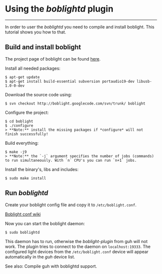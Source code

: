 # Using the *boblightd* plugin
--------------------------------------------

In order to user the *boblightd* you need to compile and install boblight. This tutorial shows you how to that.

## Build and install boblight

The project page of boblight can be found [here](https://code.google.com/p/boblight/). 

Install all needed packages:

    $ apt-get update
    $ apt-get install build-essential subversion portaudio19-dev libusb-1.0-0-dev
    
Download the source code using:

    $ svn checkout http://boblight.googlecode.com/svn/trunk/ boblight

Configure the project:

    $ cd boblight
    $ ./configure
    > **Note:** install the missing packages if *configure* will not finish successfully!

Build everything:
        
    $ make -j9
    > **Note:** the `-j` argument specifies the number of jobs (commands) to run simultaneously. With `n` CPU's you can run `n+1` jobs.
    
Install the binary's, libs and includes:
    
    $ sudo make install

## Run *boblightd*    

Create your boblight config file and copy it to `/etc/boblight.conf`.

[Boblight conf wiki](https://code.google.com/p/boblight/wiki/boblightconf)

Now you can start the boblight daemon:

    $ sudo boblightd
    
This daemon has to run, otherwise the *boblight-plugin* from guh will not work. The plugin tries to connect to the daemon on `localhost:19333`. The configured light devices from the `/etc/boblight.conf` device will appear automatically in the *guh* device list. 

See also: Compile guh with boblightd support.